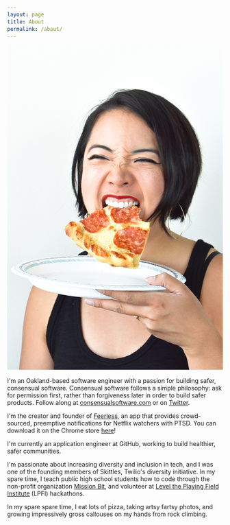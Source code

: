 ```yaml
---
layout: page
title: About
permalink: /about/
---
```


<img src="/img/headshot-pizza.jpg" class="profile" alt="Danielle Leong, dinosaur" />

I'm an Oakland-based software engineer with a passion for building safer, consensual software. Consensual software follows a simple philosophy: ask for permission first, rather than forgiveness later in order to build safer products. Follow along at <a href="http://consensualsoftware.com">consensualsoftware.com</a> or on <a href="https://twitter.com/consentsoftware">Twitter</a>.

I'm the creator and founder of <a href="https://feerless.us">Feerless</a>, an app that provides crowd-sourced, preemptive notifications for Netflix watchers with PTSD. You can download it on the Chrome store <a href="https://chrome.google.com/webstore/detail/feerless/jplkbfficcokellnmmmnlleiolmcfbln">here</a>!

I'm currently an application engineer at GitHub, working to build healthier, safer communities.

I'm passionate about increasing diversity and inclusion in tech, and I was one of the founding members of Skittles, Twilio's diversity initiative. In my spare time, I teach public high school students how to code through the non-profit organization <a href="http://missionbit.com/">Mission Bit</a>, and volunteer at <a href="http://www.lpfi.org/">Level the Playing Field Institute</a> (LPFI) hackathons.

In my spare spare time, I eat lots of pizza, taking artsy fartsy photos, and growing impressively gross callouses on my hands from rock climbing.
